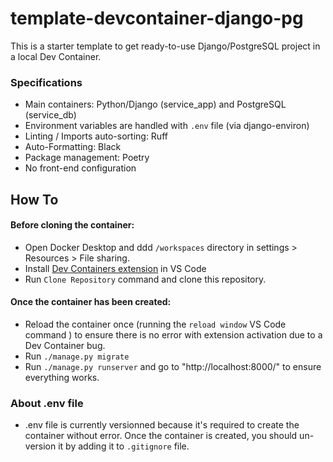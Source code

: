 # template-devcontainer-django-pg

This is a starter template to get ready-to-use Django/PostgreSQL project in a local Dev Container.


### Specifications

- Main containers: Python/Django (service_app) and PostgreSQL (service_db)
- Environment variables are handled with `.env` file (via django-environ)
- Linting / Imports auto-sorting: Ruff
- Auto-Formatting: Black
- Package management: Poetry
- No front-end configuration

## How To

#### Before cloning the container:
- Open Docker Desktop and ddd `/workspaces` directory in settings > Resources > File sharing.
- Install [Dev Containers extension](https://marketplace.visualstudio.com/items?itemName=ms-vscode-remote.remote-containers) in VS Code
- Run `Clone Repository` command and clone this repository.


#### Once the container has been created:
- Reload the container once (running the `reload window` VS Code command ) to ensure there is no error with extension activation due to a Dev Container bug.
- Run `./manage.py migrate`
- Run `./manage.py runserver` and go to "http://localhost:8000/" to ensure everything works.

### About .env file

- .env file is currently versionned because it's required to create the container without error. Once the container is created, you should un-version it by adding it to `.gitignore` file.
